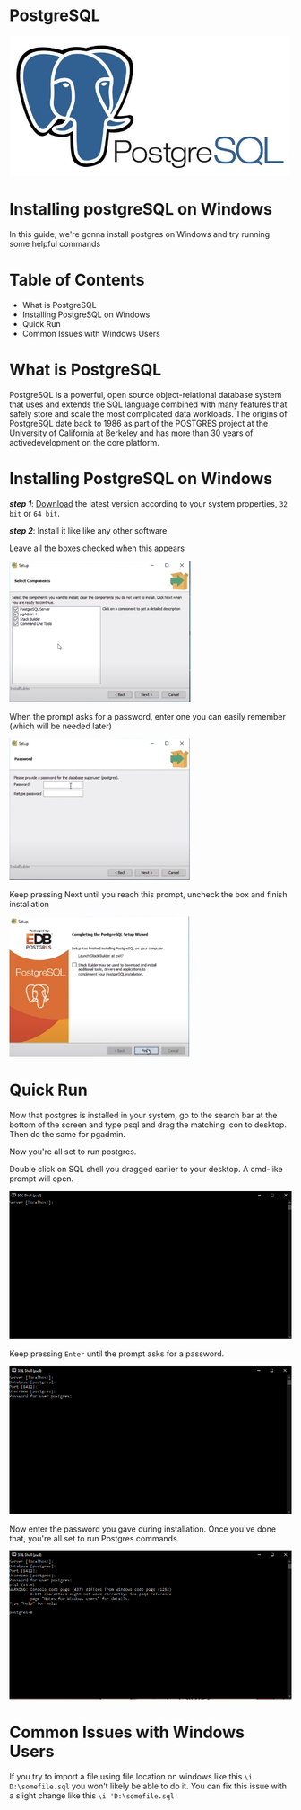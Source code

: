 # PostgreSQL

<img src="imageholder/postgresLogo.jpeg" width="500" height="250">

# Installing postgreSQL on Windows

In this guide, we're gonna install postgres on Windows and try running some helpful commands

# Table of Contents

* What is PostgreSQL
* Installing PostgreSQL on Windows
* Quick Run
* Common Issues with Windows Users 

# What is PostgreSQL

PostgreSQL is a powerful, open source object-relational database system that uses and extends the SQL language combined with many features that safely store and scale the most complicated data workloads. The origins of PostgreSQL date back to 1986 as part of the POSTGRES project at the University of California at Berkeley and has more than 30 years of activedevelopment on the core platform.

# Installing PostgreSQL on Windows

**_step 1_**: [Download](https://www.enterprisedb.com/downloads/postgres-postgresql-downloads) the latest version according to your system properties, `32 bit` or `64 bit`.

**_step 2_**: Install it like like any other software. 

Leave all the boxes checked when this appears

![](imageholder/components.PNG)  

When the prompt asks for a password, enter one you can easily remember (which will be needed later)

![](imageholder/password.PNG)

Keep pressing Next until you reach this prompt, uncheck the box and finish installation

![](imageholder/unchecklast.PNG)

# Quick Run

Now that postgres is installed in your system, go to the search bar at the bottom of the screen and type psql and drag the matching icon to desktop. Then do the same for pgadmin.

Now you're all set to run postgres. 

Double click on SQL shell you dragged earlier to your desktop. A cmd-like prompt will open. 

![](imageholder/shellstep1.PNG)

Keep pressing `Enter` until the prompt asks for a password.

![](imageholder/shellstep2.PNG)

Now enter the password you gave during installation. Once you've done that, you're all set to run Postgres commands. 

![](imageholder/shellstep3.PNG)

# Common Issues with Windows Users

If you try to import a file using file location on windows like this `\i D:\somefile.sql` you won't likely be able to do it. 
You can fix this issue with a slight change like this `\i 'D:\somefile.sql'` 
